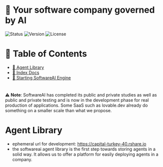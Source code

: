 # 👥 Your software company governed by AI
![Status](https://img.shields.io/badge/status-ReleaseCandidate-yellow)
![Version](https://img.shields.io/badge/version-1.0.0-blue)
![License](https://img.shields.io/badge/license-Apache-green)

# 📜 Table of Contents
- [📖 Agent Library](#-agent-library)
- [📖 Index Docs](#-indexdocs)
- [🚀 Starting SoftwareAI Engine](#-start-softwareai-engine)

#
⚠️ **Note**: SoftwareAI has completed its public and private studies as well as public and private testing and is now in the development phase for real production of applications. Some SaaS such as lovable.dev already do something on a smaller scale than what we propose.

# Agent Library
- ephemeral url for development: https://capital-turkey-40.rshare.io
- the softwareai agent library is the first step towards storing agents in a solid way. It allows us to offer a platform for easily deploying agents in a company.



